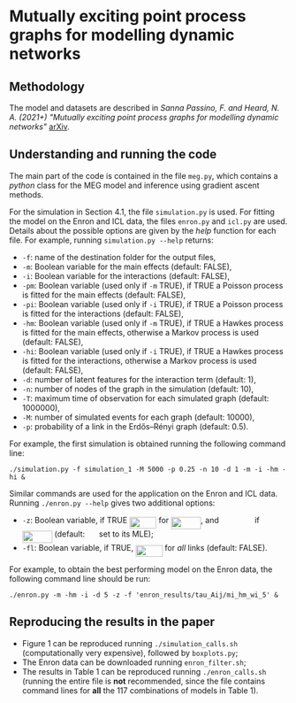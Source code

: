 # Mutually exciting point process graphs for modelling dynamic networks

## Methodology

The model and datasets are described in *Sanna Passino, F. and Heard, N. A. (2021+) "Mutually exciting point process graphs for modelling dynamic networks"* [arXiv](https://arxiv.org/abs/2102.06527). 

## Understanding and running the code

The main part of the code is contained in the file `meg.py`, which contains a *python* class for the MEG model and inference using gradient ascent methods. 

For the simulation in Section 4.1, the file `simulation.py` is used. For fitting the model on the Enron and ICL data, the files `enron.py` and `icl.py` are used. Details about the possible options are given by the *help* function for each file. For example, running `simulation.py --help` returns: 

* `-f`: name of the destination folder for the output files,
* `-m`: Boolean variable for the main effects (default: FALSE),
* `-i`: Boolean variable for the interactions (default: FALSE),
* `-pm`: Boolean variable (used only if `-m` TRUE), if TRUE a Poisson process is fitted for the main effects (default: FALSE),
* `-pi`: Boolean variable (used only if `-i` TRUE), if TRUE a Poisson process is fitted for the interactions (default: FALSE),
* `-hm`: Boolean variable (used only if `-m` TRUE), if TRUE a Hawkes process is fitted for the main effects, otherwise a Markov process is used (default: FALSE),
* `-hi`: Boolean variable (used only if `-i` TRUE), if TRUE a Hawkes process is fitted for the interactions, otherwise a Markov process is used (default: FALSE),
* `-d`: number of latent features for the interaction term (default: 1),
* `-n`: number of nodes of the graph in the simulation (default: 10),
* `-T`: maximum time of observation for each simulated graph (default: 1000000),
* `-M`: number of simulated events for each graph (default: 10000),
* `-p`: probability of a link in the Erdős–Rényi graph (default: 0.5).

For example, the first simulation is obtained running the following command line:
```
./simulation.py -f simulation_1 -M 5000 -p 0.25 -n 10 -d 1 -m -i -hm -hi & 
```

Similar commands are used for the application on the Enron and ICL data. Running `./enron.py --help` gives two additional options:
* `-z`: Boolean variable, if TRUE <img src="svgs/672501aed245701fd96942cbb527a4f8.svg?invert_in_darkmode" align=middle width=48.90022829999999pt height=21.18721440000001pt/> for <img src="svgs/8947e2418bd54e1b12cad3cc94a795ca.svg?invert_in_darkmode" align=middle width=54.04292024999998pt height=22.465723500000017pt/>, and <img src="svgs/a02256ce6cb9e11c763f64297b938d88.svg?invert_in_darkmode" align=middle width=57.11942114999999pt height=14.15524440000002pt/> if <img src="svgs/22d019d180d7ea88f10cc25bd0e969e8.svg?invert_in_darkmode" align=middle width=54.04292024999998pt height=22.465723500000017pt/> (default: <img src="svgs/d4665663c67bdba16383ab9f10e52bb1.svg?invert_in_darkmode" align=middle width=17.94151424999999pt height=14.15524440000002pt/> set to its MLE);
* `-fl`: Boolean variable, if TRUE, <img src="svgs/672501aed245701fd96942cbb527a4f8.svg?invert_in_darkmode" align=middle width=48.90022829999999pt height=21.18721440000001pt/> for *all* links (default: FALSE).

For example, to obtain the best performing model on the Enron data, the following command line should be run:
```
./enron.py -m -hm -i -d 5 -z -f 'enron_results/tau_Aij/mi_hm_wi_5' &
```

## Reproducing the results in the paper

* Figure 1 can be reproduced running `./simulation_calls.sh` (computationally very expensive), followed by `boxplots.py`;
* The Enron data can be downloaded running `enron_filter.sh`;
* The results in Table 1 can be reproduced running `./enron_calls.sh` (running the entire file is **not** recommended, since the file contains command lines for **all** the 117 combinations of models in Table 1).